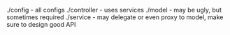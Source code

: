 ./config - all configs
./controller - uses services
./model - may be ugly, but sometimes required
./service - may delegate or even proxy to model, make sure to design good API
